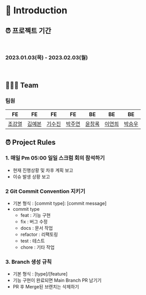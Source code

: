 # 📌 Introduction



## ⏰ 프로젝트 기간  
<br/>
<h3>2023.01.03(목) - 2023.02.03(월)</h3>
<br/>


## 👩‍👧‍👦 Team
### 팀원
|FE|FE|FE|FE|BE|BE|BE|
|:---:|:---:|:---:|:---:|:---:|:---:|:---:|
|[조강열](https://github.com/CHOGANGYEOL)|[김예본](https://github.com/FE012)|[기수진](https://github.com/KISOOJIN)|[박주연](https://github.com/zoeypark)|[윤창록](https://github.com/my-roki)|[이연희](https://github.com/yeonini)|[박승우](https://github.com/hionpu)|

## ⏰ Project Rules

### 1. 매일 Pm 05:00 일일 스크럼 회의 참석하기
- 현재 진행상황 및 차후 계획 보고
- 이슈 발생 상황 보고 

### 2 Git Commit Convention 지키기
- 기본 형식 : [commit type]: [commit message]
- commit type
  - feat : 기능 구현
  - fix : 버그 수정
  - docs : 문서 작업
  - refactor : 리팩토링
  - test : 테스트
  - chore : 기타 작업

### 3. Branch 생성 규칙
- 기본 형식 : [type]/[feature]
- 기능 구현이 완료되면 Main Branch PR 남기기
- PR 후 Merge된 브랜치는 삭제하기
